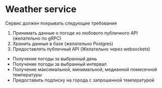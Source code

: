 # Weather service

Сервис должен покрывать следующие требования
1) Принимать данные о погоде из любового публичного API (желательно по gRPC)
2) Хранить данные в базе (желательно Postgres)
3) Предоставлять публичный API (Желательно через websockets)
  - Получение погоды за выбранный день
  - Получение погоды за выбранный интервал
  - Получение максимальной, минимальной, медианной помесячной температуры
  - Предоставить подписку на города с запрошенной температурой 
